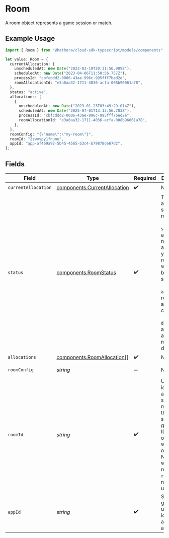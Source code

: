 # Room

A room object represents a game session or match.

## Example Usage

```typescript
import { Room } from "@hathora/cloud-sdk-typescript/models/components";

let value: Room = {
  currentAllocation: {
    unscheduledAt: new Date("2023-03-19T20:31:56.909Z"),
    scheduledAt: new Date("2023-04-06T11:50:56.757Z"),
    processId: "cbfcddd2-0006-43ae-996c-995fff7bed2e",
    roomAllocationId: "e3a0aa32-1711-4036-acfa-008b96061a78",
  },
  status: "active",
  allocations: [
    {
      unscheduledAt: new Date("2023-01-23T03:49:29.014Z"),
      scheduledAt: new Date("2025-07-01T13:13:56.703Z"),
      processId: "cbfcddd2-0006-43ae-996c-995fff7bed2e",
      roomAllocationId: "e3a0aa32-1711-4036-acfa-008b96061a78",
    },
  ],
  roomConfig: "{\"name\":\"my-room\"}",
  roomId: "2swovpy1fnunu",
  appId: "app-af469a92-5b45-4565-b3c4-b79878de67d2",
};
```

## Fields

| Field                                                                                                                                                                                                          | Type                                                                                                                                                                                                           | Required                                                                                                                                                                                                       | Description                                                                                                                                                                                                    | Example                                                                                                                                                                                                        |
| -------------------------------------------------------------------------------------------------------------------------------------------------------------------------------------------------------------- | -------------------------------------------------------------------------------------------------------------------------------------------------------------------------------------------------------------- | -------------------------------------------------------------------------------------------------------------------------------------------------------------------------------------------------------------- | -------------------------------------------------------------------------------------------------------------------------------------------------------------------------------------------------------------- | -------------------------------------------------------------------------------------------------------------------------------------------------------------------------------------------------------------- |
| `currentAllocation`                                                                                                                                                                                            | [components.CurrentAllocation](../../models/components/currentallocation.md)                                                                                                                                   | :heavy_check_mark:                                                                                                                                                                                             | N/A                                                                                                                                                                                                            |                                                                                                                                                                                                                |
| `status`                                                                                                                                                                                                       | [components.RoomStatus](../../models/components/roomstatus.md)                                                                                                                                                 | :heavy_check_mark:                                                                                                                                                                                             | The allocation status of a room.<br/><br/>`scheduling`: a process is not allocated yet and the room is waiting to be scheduled<br/><br/>`active`: ready to accept connections<br/><br/>`destroyed`: all associated metadata is deleted | active                                                                                                                                                                                                         |
| `allocations`                                                                                                                                                                                                  | [components.RoomAllocation](../../models/components/roomallocation.md)[]                                                                                                                                       | :heavy_check_mark:                                                                                                                                                                                             | N/A                                                                                                                                                                                                            |                                                                                                                                                                                                                |
| `roomConfig`                                                                                                                                                                                                   | *string*                                                                                                                                                                                                       | :heavy_minus_sign:                                                                                                                                                                                             | N/A                                                                                                                                                                                                            | {"name":"my-room"}                                                                                                                                                                                             |
| `roomId`                                                                                                                                                                                                       | *string*                                                                                                                                                                                                       | :heavy_check_mark:                                                                                                                                                                                             | Unique identifier to a game session or match. Use the default system generated ID or overwrite it with your own.<br/>Note: error will be returned if `roomId` is not globally unique.                          | 2swovpy1fnunu                                                                                                                                                                                                  |
| `appId`                                                                                                                                                                                                        | *string*                                                                                                                                                                                                       | :heavy_check_mark:                                                                                                                                                                                             | System generated unique identifier for an application.                                                                                                                                                         | app-af469a92-5b45-4565-b3c4-b79878de67d2                                                                                                                                                                       |